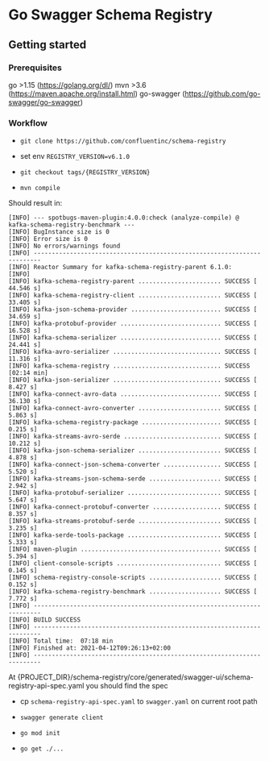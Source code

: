# Go Swagger Schema Registry

## Getting started

### Prerequisites

go >1.15 (https://golang.org/dl/)
mvn >3.6 (https://maven.apache.org/install.html)
go-swagger (https://github.com/go-swagger/go-swagger)

### Workflow

* `git clone https://github.com/confluentinc/schema-registry`

* set env `REGISTRY_VERSION=v6.1.0`

* `git checkout tags/{REGISTRY_VERSION}`

* `mvn compile`

Should result in:

```
[INFO] --- spotbugs-maven-plugin:4.0.0:check (analyze-compile) @ kafka-schema-registry-benchmark ---
[INFO] BugInstance size is 0
[INFO] Error size is 0
[INFO] No errors/warnings found
[INFO] ------------------------------------------------------------------------
[INFO] Reactor Summary for kafka-schema-registry-parent 6.1.0:
[INFO]
[INFO] kafka-schema-registry-parent ....................... SUCCESS [ 44.546 s]
[INFO] kafka-schema-registry-client ....................... SUCCESS [ 33.405 s]
[INFO] kafka-json-schema-provider ......................... SUCCESS [ 34.659 s]
[INFO] kafka-protobuf-provider ............................ SUCCESS [ 16.528 s]
[INFO] kafka-schema-serializer ............................ SUCCESS [ 24.441 s]
[INFO] kafka-avro-serializer .............................. SUCCESS [ 11.316 s]
[INFO] kafka-schema-registry .............................. SUCCESS [02:14 min]
[INFO] kafka-json-serializer .............................. SUCCESS [  8.427 s]
[INFO] kafka-connect-avro-data ............................ SUCCESS [ 36.130 s]
[INFO] kafka-connect-avro-converter ....................... SUCCESS [  5.863 s]
[INFO] kafka-schema-registry-package ...................... SUCCESS [  0.215 s]
[INFO] kafka-streams-avro-serde ........................... SUCCESS [ 10.212 s]
[INFO] kafka-json-schema-serializer ....................... SUCCESS [  4.878 s]
[INFO] kafka-connect-json-schema-converter ................ SUCCESS [  5.520 s]
[INFO] kafka-streams-json-schema-serde .................... SUCCESS [  2.942 s]
[INFO] kafka-protobuf-serializer .......................... SUCCESS [  5.647 s]
[INFO] kafka-connect-protobuf-converter ................... SUCCESS [  8.357 s]
[INFO] kafka-streams-protobuf-serde ....................... SUCCESS [  3.235 s]
[INFO] kafka-serde-tools-package .......................... SUCCESS [  5.333 s]
[INFO] maven-plugin ....................................... SUCCESS [  5.394 s]
[INFO] client-console-scripts ............................. SUCCESS [  0.145 s]
[INFO] schema-registry-console-scripts .................... SUCCESS [  0.152 s]
[INFO] kafka-schema-registry-benchmark .................... SUCCESS [  7.772 s]
[INFO] ------------------------------------------------------------------------
[INFO] BUILD SUCCESS
[INFO] ------------------------------------------------------------------------
[INFO] Total time:  07:18 min
[INFO] Finished at: 2021-04-12T09:26:13+02:00
[INFO] ------------------------------------------------------------------------
```

At {PROJECT_DIR}/schema-registry/core/generated/swagger-ui/schema-registry-api-spec.yaml you should find the spec

* cp `schema-registry-api-spec.yaml` to `swagger.yaml` on current root path

* `swagger generate client`

* `go mod init`

* `go get ./...`

